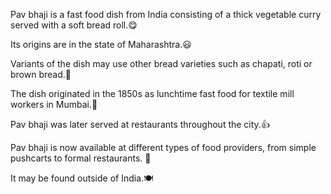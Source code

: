 Pav bhaji is a fast food dish from India consisting of a thick vegetable curry served with a soft bread roll.:yum:

Its origins are in the state of Maharashtra.:smiley:

Variants of the dish may use other bread varieties such as chapati, roti or brown bread.:hand_over_mouth:

The dish originated in the 1850s as lunchtime fast food for textile mill workers in Mumbai.:drooling_face:

Pav bhaji was later served at restaurants throughout the city.:thumbsup:

Pav bhaji is now available at different types of food providers, from simple pushcarts to formal restaurants. :bento:

It may be found outside of India.:plate_with_cutlery:

